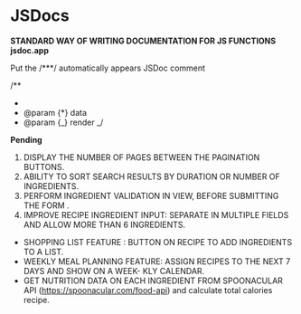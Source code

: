 # **JSDocs**

**STANDARD WAY OF WRITING DOCUMENTATION FOR JS FUNCTIONS**
**jsdoc.app**

Put the /\*\*\*/ automatically appears JSDoc comment

/\*\*

-
- @param {\*} data
- @param {_} render
  _/

**Pending**

1. DISPLAY THE NUMBER OF PAGES BETWEEN THE PAGINATION BUTTONS.
2. ABILITY TO SORT SEARCH RESULTS BY DURATION OR NUMBER OF INGREDIENTS.
3. PERFORM INGREDIENT VALIDATION IN VIEW, BEFORE SUBMITTING THE FORM .
4. IMPROVE RECIPE INGREDIENT INPUT: SEPARATE IN MULTIPLE FIELDS AND ALLOW MORE THAN
   6 INGREDIENTS.

- SHOPPING LIST FEATURE : BUTTON ON RECIPE TO ADD INGREDIENTS TO A LIST.
- WEEKLY MEAL PLANNING FEATURE: ASSIGN RECIPES TO THE NEXT 7 DAYS AND SHOW ON A WEEK-
  KLY CALENDAR.
- GET NUTRITION DATA ON EACH INGREDIENT FROM SPOONACULAR API (https://spoonacular.com/food-api) and calculate total calories recipe.
